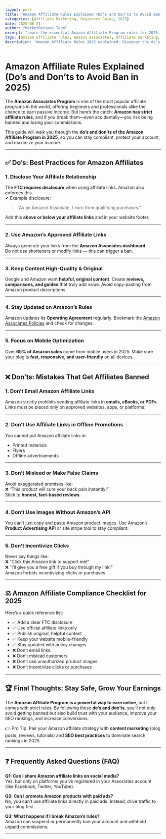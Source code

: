 ```yaml
---
layout: post
title: "Amazon Affiliate Rules Explained (Do’s and Don’ts to Avoid Ban in 2025)"
categories: [Affiliate Marketing, Beginners Guide, 2025]
date: 2025-08-21
author: "MarketReviews Team"
excerpt: "Learn the essential Amazon Affiliate Program rules for 2025. Discover the top do’s and don’ts to avoid getting banned and maximize your earnings with Amazon Associates."
tags: [amazon affiliate rules, amazon associates, affiliate marketing, amazon ban, affiliate compliance, 2025]
description: "Amazon Affiliate Rules 2025 explained: Discover the do’s and don’ts of the Amazon Associates Program to avoid getting banned and maximize your affiliate income."
---
```


# Amazon Affiliate Rules Explained (Do’s and Don’ts to Avoid Ban in 2025)

The **Amazon Associates Program** is one of the most popular affiliate programs in the world, offering beginners and professionals alike the chance to earn passive income. But here’s the catch: **Amazon has strict affiliate rules**, and if you break them—even accidentally—you risk being banned and losing your commissions.

This guide will walk you through the **do’s and don’ts of the Amazon Affiliate Program in 2025**, so you can stay compliant, protect your account, and maximize your income.

---

## ✅ Do’s: Best Practices for Amazon Affiliates

### 1. Disclose Your Affiliate Relationship
The **FTC requires disclosure** when using affiliate links. Amazon also enforces this.  
✔ Example disclosure:  
> “As an Amazon Associate, I earn from qualifying purchases.”

Add this **above or below your affiliate links** and in your website footer.

---

### 2. Use Amazon’s Approved Affiliate Links
Always generate your links from the **Amazon Associates dashboard**.  
Do not use shorteners or modify links — this can trigger a ban.

---

### 3. Keep Content High-Quality & Original
Google and Amazon want **helpful, original content**. Create **reviews, comparisons, and guides** that truly add value. Avoid copy-pasting from Amazon product descriptions.

---

### 4. Stay Updated on Amazon’s Rules
Amazon updates its **Operating Agreement** regularly. Bookmark the [Amazon Associates Policies](https://affiliate-program.amazon.com/help/operating/agreement) and check for changes.

---

### 5. Focus on Mobile Optimization
Over **65% of Amazon sales** come from mobile users in 2025. Make sure your blog is **fast, responsive, and user-friendly** on all devices.

---

## ❌ Don’ts: Mistakes That Get Affiliates Banned

### 1. Don’t Email Amazon Affiliate Links
Amazon strictly prohibits sending affiliate links in **emails, eBooks, or PDFs**. Links must be placed only on approved websites, apps, or platforms.

---

### 2. Don’t Use Affiliate Links in Offline Promotions
You cannot put Amazon affiliate links in:  
- Printed materials  
- Flyers  
- Offline advertisements  

---

### 3. Don’t Mislead or Make False Claims
Avoid exaggerated promises like:  
❌ “This product will cure your back pain instantly!”  
Stick to **honest, fact-based reviews**.

---

### 4. Don’t Use Images Without Amazon’s API
You can’t just copy and paste Amazon product images. Use Amazon’s **Product Advertising API** or site stripe tool to stay compliant.

---

### 5. Don’t Incentivize Clicks
Never say things like:  
❌ “Click this Amazon link to support me!”  
❌ “I’ll give you a free gift if you buy through my link!”  
Amazon forbids incentivizing clicks or purchases.

---

## ⚖️ Amazon Affiliate Compliance Checklist for 2025
Here’s a quick reference list:

- ✅ Add a clear FTC disclosure  
- ✅ Use official affiliate links only  
- ✅ Publish original, helpful content  
- ✅ Keep your website mobile-friendly  
- ✅ Stay updated with policy changes  
- ❌ Don’t email links  
- ❌ Don’t mislead customers  
- ❌ Don’t use unauthorized product images  
- ❌ Don’t incentivize clicks or purchases  

---

## 🏆 Final Thoughts: Stay Safe, Grow Your Earnings
The **Amazon Affiliate Program is a powerful way to earn online**, but it comes with strict rules. By following these **do’s and don’ts**, you’ll not only avoid getting banned but also build trust with your audience, improve your SEO rankings, and increase conversions.

👉 Pro Tip: Pair your Amazon affiliate strategy with **content marketing** (blog posts, reviews, tutorials) and **SEO best practices** to dominate search rankings in 2025.

---

## ❓ Frequently Asked Questions (FAQ)

**Q1: Can I share Amazon affiliate links on social media?**  
Yes, but only on platforms you’ve registered in your Associates account (like Facebook, Twitter, YouTube).

**Q2: Can I promote Amazon products with paid ads?**  
No, you can’t use affiliate links directly in paid ads. Instead, drive traffic to your blog first.

**Q3: What happens if I break Amazon’s rules?**  
Amazon can suspend or permanently ban your account and withhold unpaid commissions.

---


